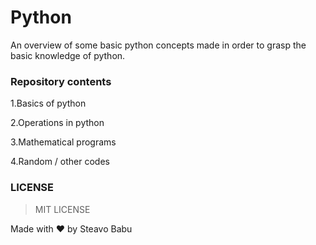 # Python
An overview of some basic python concepts made in order to grasp the basic knowledge of python.

### Repository contents
1.Basics of python 

2.Operations in python

3.Mathematical programs

4.Random / other codes

### **LICENSE**
>MIT LICENSE

Made with ❤️ by Steavo Babu
